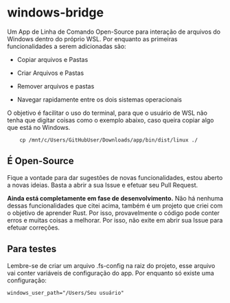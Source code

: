 # windows-bridge

Um App de Linha de Comando Open-Source para interação de arquivos do Windows dentro do próprio WSL. Por enquanto as primeiras funcionalidades a serem adicionadas são:

* Copiar arquivos e Pastas

* Criar Arquivos e Pastas

* Remover arquivos e pastas

* Navegar rapidamente entre os dois sistemas operacionais

O objetivo é facilitar o uso do terminal, para que o usuário de WSL não tenha que digitar coisas como o exemplo abaixo, caso queira copiar algo que está no Windows.

        cp /mnt/c/Users/GitHubUser/Downloads/app/bin/dist/linux ./

## É Open-Source

Fique a vontade para dar sugestões de novas funcionalidades, estou aberto a novas ideias. Basta a abrir a sua Issue e efetuar seu Pull Request.

**Ainda está completamente em fase de desenvolvimento.** Não há nenhuma dessas funcionalidades que citei acima, também é um projeto que criei com o objetivo de aprender Rust. Por isso, provavelmente o código pode conter erros e muitas coisas a melhorar. Por isso, não exite em abrir sua Issue para efetuar correções.

## Para testes

Lembre-se de criar um arquivo .fs-config na raiz do projeto, esse arquivo vai conter variáveis de configuração do app. Por enquanto só existe uma configuração:

```
windows_user_path="/Users/Seu usuário"
```